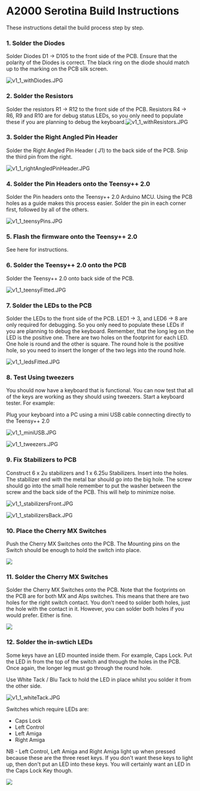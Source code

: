 # A2000 Serotina Build Instructions

These instructions detail the build process step by step. 

### 1. Solder the Diodes

Solder Diodes D1 -> D105 to the front side of the PCB. Ensure that the polarity of the Diodes is correct. The black ring on the diode should match up to the marking on the PCB silk screen. 

![v1_1_withDiodes.JPG](v1_1_withDiodes.JPG)



### 2. Solder the Resistors

Solder the resistors R1 -> R12 to the front side of the PCB. Resistors R4 -> R6, R9 and R10 are for debug status LEDs, so you only need to populate these if you are planning to debug the keyboard.![v1_1_withResistors.JPG](v1_1_withResistors.JPG)



### 3. Solder the Right Angled Pin Header

Solder the Right Angled Pin Header ( J1) to the back side of the PCB. Snip the third pin from the right.

![v1_1_rightAngledPinHeader.JPG](v1_1_rightAngledPinHeader.JPG)

### 4. Solder the Pin Headers onto the Teensy++ 2.0

Solder the Pin headers onto the Teensy++ 2.0 Arduino MCU. Using the PCB holes as a guide makes this process easier. Solder the pin in each corner first, followed by all of the others. 

![v1_1_teensyPins.JPG](v1_1_teensyPins.JPG)



### 5. Flash the firmware onto the Teensy++ 2.0

See here for instructions.

### 6. Solder the Teensy++ 2.0 onto the PCB

Solder the Teensy++ 2.0 onto back side of the PCB.

![v1_1_teensyFitted.JPG](v1_1_teensyFitted.JPG)



### 7. Solder the LEDs to the PCB

Solder the LEDs to the front side of the PCB. LED1 -> 3, and LED6 -> 8 are only required for debugging. So you only need to populate these LEDs if you are planning to debug the keyboard. Remember, that the long leg on the LED is the positive one. There are two holes on the footprint for each LED. One hole is round and the other is square. The round hole is the positive hole, so you need to insert the longer of the two legs into the round hole. 

![v1_1_ledsFitted.JPG](v1_1_ledsFitted.JPG)

### 8. Test Using tweezers

You should now have a keyboard that is functional. You can now test that all of the keys are working as they should using tweezers. Start a keyboard tester. For example: 

[Keyboard Tester]: https://www.keyboardtester.com/

Plug your keyboard into a PC using a mini USB cable connecting directly to the Teensy++ 2.0

![v1_1_miniUSB.JPG](v1_1_miniUSB.JPG)

![v1_1_tweezers.JPG](v1_1_tweezers.JPG)

### 9. Fix Stabilizers to PCB

Construct 6 x 2u stabilizers and 1 x 6.25u Stabilizers. Insert into the holes. The stabilizer end with the metal bar should go into the big hole. The screw should go into the small hole remember to put the washer between the screw and the back side of the PCB. This will help to minimize noise. 

![v1_1_stabilizersFront.JPG](v1_1_stabilizersFront.JPG)

![v1_1_stabilizersBack.JPG](v1_1_stabilizersBack.JPG)

### 10. Place the Cherry MX Switches

Push the Cherry MX Switches onto the PCB. The Mounting pins on the Switch should be enough to hold the switch into place. 

![](v1_1_withSwitches.JPG)

### 11. Solder the Cherry MX Switches

Solder the Cherry MX Switches onto the PCB. Note that the footprints on the PCB are for both MX and Alps switches. This means that there are two holes for the right switch contact. You don't need to solder both holes, just the hole with the contact in it. However, you can solder both holes if you would prefer. Either is fine. 

![](v1_1_switchesSoldered.JPG)

### 12. Solder the in-swtich LEDs

Some keys have an LED mounted inside them. For example, Caps Lock. Put the LED in from the top of the switch and through the holes in the PCB. Once again, the longer leg must go through the round hole. 

Use White Tack / Blu Tack to hold the LED in place whilst you solder it from the other side. 

![v1_1_whiteTack.JPG](v1_1_whiteTack.JPG)

Switches which require LEDs are:

- Caps Lock
- Left Control
- Left Amiga
- Right Amiga

NB - Left Control, Left Amiga and Right Amiga light up when pressed because these are the three reset keys. If you don't want these keys to light up, then don't put an LED into these keys. You will certainly want an LED in the Caps Lock Key though. 

![](v1_1_withInSwitchLEDs.JPG)
